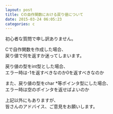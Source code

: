 ```yaml
---
layout: post
title: Cの自作関数における戻り値について
date: 2015-03-24 06:05:23
categories: c
---
```

<!-- {% raw %} -->
<p>初心者な質問で申し訳ありません。</p>

<p>Cで自作関数を作成した場合、<br>
戻り値で何を返すか迷ってしまいます。</p>

<p>戻り値の型をint型とした場合、<br>
エラー時は-1を返すべきなのか0を返すべきなのか</p>

<p>また、戻り値の型をchar *等ポインタ型にした場合、<br>
エラー時は空のポインタを返せばよいのか</p>

<p>上記以外にもありますが、<br>
皆さんのアドバイス、ご意見をお願いします。</p>
<!-- {% endraw %} -->
